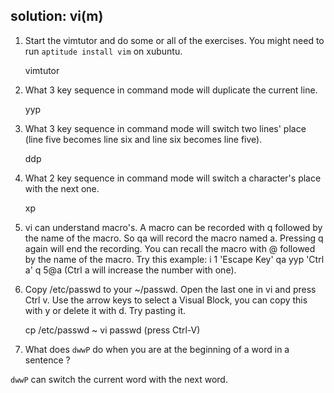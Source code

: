 ## solution: vi(m)

1. Start the vimtutor and do some or all of the exercises. You might
need to run `aptitude install vim` on xubuntu.

    vimtutor

2. What 3 key sequence in command mode will duplicate the current line.

    yyp

3. What 3 key sequence in command mode will switch two lines' place
(line five becomes line six and line six becomes line five).

    ddp

4. What 2 key sequence in command mode will switch a character's place
with the next one.

    xp

5. vi can understand macro's. A macro can be recorded with q followed
by the name of the macro. So qa will record the macro named a. Pressing
q again will end the recording. You can recall the macro with @ followed
by the name of the macro. Try this example: i 1 'Escape Key' qa yyp
'Ctrl a' q 5@a (Ctrl a will increase the number with one).

6. Copy /etc/passwd to your ~/passwd. Open the last one in vi and
press Ctrl v. Use the arrow keys to select a Visual Block, you can copy
this with y or delete it with d. Try pasting it.

    cp /etc/passwd ~
    vi passwd
    (press Ctrl-V)

7. What does `dwwP` do when you are at the beginning of a word in a
sentence ?

`dwwP` can switch the current word with the next word.


